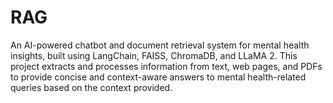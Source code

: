 # RAG
An AI-powered chatbot and document retrieval system for mental health insights, built using LangChain, FAISS, ChromaDB, and LLaMA 2. This project extracts and processes information from text, web pages, and PDFs to provide concise and context-aware answers to mental health-related queries based on the context provided.
